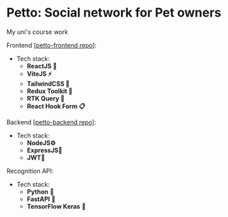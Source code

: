 # Petto: Social network for Pet owners

My uni's course work

Frontend [[petto-frontend repo](https://github.com/kanseidorifto/petto-frontend)]:
 - Tech stack:
   - **ReactJS 🚀**
   - **ViteJS ⚡️**
   - **TailwindCSS 💅**
   - **Redux Toolkit 🔄**
   - **RTK Query 📡**
   - **React Hook Form 📋**

Backend [[petto-backend repo](https://github.com/kanseidorifto/petto-backend)]:
 - Tech stack:
	  - **NodeJS⚙️**
	  - **ExpressJS🚀**
	  - **JWT🔐**

Recognition API:
 - Tech stack:
	-   **Python** 🐍
	-   **FastAPI** 🚀
	-   **TensorFlow Keras** 🧠
